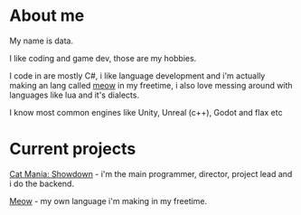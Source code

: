 # About me
My name is data.

I like coding and game dev, those are my hobbies.

I code in are mostly C#, i like language development and i'm actually making an lang called [meow](https://github.com/KinexDev/Meow) in my freetime, i also love messing around with languages like lua and it's dialects.

I know most common engines like Unity, Unreal (c++), Godot and flax etc

# Current projects

[Cat Mania: Showdown](https://www.youtube.com/@BitbitGames/shorts) - i'm the main programmer, director, project lead and i do the backend.

[Meow](https://github.com/KinexDev/Meow) - my own language i'm making in my freetime.
